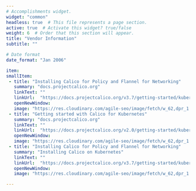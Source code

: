 ```yaml
---
# Accomplishments widget.
widget: "common"  
headless: true  # This file represents a page section.
active: true  # Activate this widget? true/false
weight: 6  # Order that this section will appear.
title: "Vendor Information"
subtitle: ""

# Date format
date_format: "Jan 2006"

item:
smallItem: 
 - title: "Installing Calico for Policy and Flannel for Networking"
   summary: "docs.projectcalico.org"
   linkText: ""
   linkUrl:  "https://docs.projectcalico.org/v3.7/getting-started/kubernetes/installation/flannel"
   openNewWindow: 
   image: "https://res.cloudinary.com/agile-seo/image/fetch/w_62,dpr_1.0,d_blank_am8gzx.png/https%3A%2F%2Flogo.clearbit.com%2Fdocs.projectcalico.org%3Fsize%3D250"
 - title: "Getting started with Calico for Kubernetes"
   summary: "docs.projectcalico.org"
   linkText: ""
   linkUrl:  "https://docs.projectcalico.org/v2.0/getting-started/kubernetes/"
   openNewWindow: 
   image: "https://res.cloudinary.com/agile-seo/image/fetch/w_62,dpr_1.0,d_blank_am8gzx.png/https%3A%2F%2Flogo.clearbit.com%2Fdocs.projectcalico.org%3Fsize%3D250"
 - title: "Installing Calico for Policy and Flannel for Networking"
   summary: "Installing Calico on Kubernetes"
   linkText: ""
   linkUrl:  "https://docs.projectcalico.org/v3.7/getting-started/kubernetes/installation/"
   openNewWindow: 
   image: "https://res.cloudinary.com/agile-seo/image/fetch/w_62,dpr_1.0,d_blank_am8gzx.png/https%3A%2F%2Flogo.clearbit.com%2Fdocs.projectcalico.org%3Fsize%3D250"

---
```

